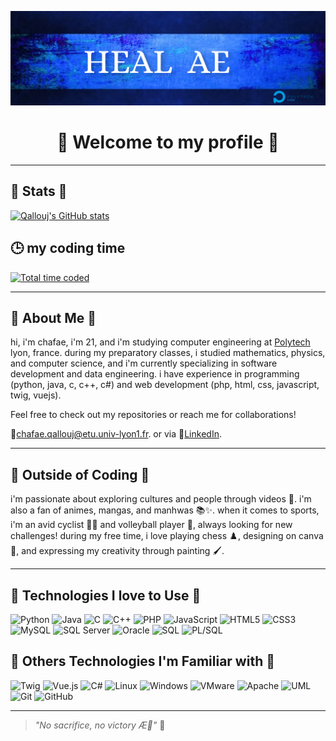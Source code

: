 ![](https://github.com/QALLOUJ/QALLOUJ/blob/main/Turquoise%20Elegant%20Minimalist%20Feedback%20Docs%20Banner.png)
<h1 align="center">🌸 Welcome to my profile 🌸</h1>

---

## 🌸 Stats 🌸

[![Qallouj's GitHub stats](https://github-readme-stats.vercel.app/api?username=QALLOUJ&show_icons=true&theme=tokyonight)](https://github.com/QALLOUJ)
## 🕒 my coding time
<a href="https://wakatime.com/@6852f82d-2097-4b0c-bca3-e8a0682d90c9">
  <img src="https://wakatime.com/badge/user/6852f82d-2097-4b0c-bca3-e8a0682d90c9.svg" alt="Total time coded" />
</a>


---

## 🌸 About Me 🌸

hi, i'm chafae, i'm 21, and i'm studying computer engineering at [Polytech](https://polytech.univ-lyon1.fr/) lyon, france. during my preparatory classes, i studied mathematics, physics, and computer science, and i'm currently specializing in software development and data engineering. i have experience in programming (python, java, c, c++, c#) and web development (php, html, css, javascript, twig, vuejs).

Feel free to check out my repositories or reach me for collaborations!

💌[chafae.qallouj@etu.univ-lyon1.fr](mailto:chafae.qallouj@etu.univ-lyon1.fr). 
or via 🔗[LinkedIn](https://www.linkedin.com/in/chafae-qallouj/).




---

## 🌸 Outside of Coding 🌸

i'm passionate about exploring cultures and people through videos 🎥.
i'm also a fan of animes, mangas, and manhwas 📚✨.
when it comes to sports, i'm an avid cyclist 🚴‍♀️ and volleyball player 🏐, always looking for new challenges!
during my free time, i love playing chess ♟️, designing on canva 🎨, and expressing my creativity through painting 🖌️.

---

## 🌸 Technologies I love to Use 🌸

![Python](https://img.shields.io/badge/Python-20232A?style=for-the-badge&logo=python&logoColor=3776AB)
![Java](https://img.shields.io/badge/Java-20232A?style=for-the-badge&logo=java&logoColor=007396)
![C](https://img.shields.io/badge/C-20232A?style=for-the-badge&logo=c&logoColor=A8B9CC)
![C++](https://img.shields.io/badge/C%2B%2B-20232A?style=for-the-badge&logo=c%2B%2B&logoColor=00599C)
![PHP](https://img.shields.io/badge/PHP-20232A?style=for-the-badge&logo=php&logoColor=777BB4)
![JavaScript](https://img.shields.io/badge/JavaScript-20232A?style=for-the-badge&logo=javascript&logoColor=F7DF1E)
![HTML5](https://img.shields.io/badge/HTML5-20232A?style=for-the-badge&logo=html5&logoColor=E34F26)
![CSS3](https://img.shields.io/badge/CSS3-20232A?style=for-the-badge&logo=css3&logoColor=1572B6)
![MySQL](https://img.shields.io/badge/MySQL-20232A?style=for-the-badge&logo=mysql&logoColor=4479A1)
![SQL Server](https://img.shields.io/badge/SQL%20Server-20232A?style=for-the-badge&logo=microsoftsqlserver&logoColor=CC2927)
![Oracle](https://img.shields.io/badge/Oracle-20232A?style=for-the-badge&logo=oracle&logoColor=F80000)
![SQL](https://img.shields.io/badge/SQL-20232A?style=for-the-badge&logo=sql&logoColor=F29111)
![PL/SQL](https://img.shields.io/badge/PL%2FSQL-20232A?style=for-the-badge&logo=oracle&logoColor=F80000)

## 🌸 Others Technologies I'm Familiar with 🌸
![Twig](https://img.shields.io/badge/Twig-20232A?style=for-the-badge&logo=twig&logoColor=2E2E2E)
![Vue.js](https://img.shields.io/badge/Vue.js-20232A?style=for-the-badge&logo=vue.js&logoColor=4FC08D)
![C#](https://img.shields.io/badge/C%23-20232A?style=for-the-badge&logo=c-sharp&logoColor=239120)
![Linux](https://img.shields.io/badge/Linux-20232A?style=for-the-badge&logo=linux&logoColor=FCC624)
![Windows](https://img.shields.io/badge/Windows-20232A?style=for-the-badge&logo=windows&logoColor=0078D6)
![VMware](https://img.shields.io/badge/VMware-20232A?style=for-the-badge&logo=vmware&logoColor=607078)
![Apache](https://img.shields.io/badge/Apache-20232A?style=for-the-badge&logo=apache&logoColor=D22128)
![UML](https://img.shields.io/badge/UML-20232A?style=for-the-badge&logo=uml&logoColor=232323)
![Git](https://img.shields.io/badge/Git-20232A?style=for-the-badge&logo=git&logoColor=F05032)
![GitHub](https://img.shields.io/badge/GitHub-20232A?style=for-the-badge&logo=github&logoColor=181717)


---

> *"No sacrifice, no victory Æ💙"* 🌸
